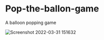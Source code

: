 # Pop-the-ballon-game
A balloon popping game 

![Screenshot 2022-03-31 151632](https://user-images.githubusercontent.com/84776968/161023345-28ed8877-5829-4bf0-9ddb-beb50b1c4fd8.png)

